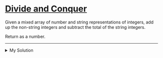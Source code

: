 # [Divide and Conquer](https://www.codewars.com/kata/57eaec5608fed543d6000021)

Given a mixed array of number and string representations of integers, add up the non-string integers and subtract the total of the string integers.

Return as a number.

---

<details><summary>My Solution</summary>

```js
function divCon(x) {
  return x.reduce((acc, cur) => acc + (typeof cur === 'number'? cur: -cur), 0)
}
```

</details>
